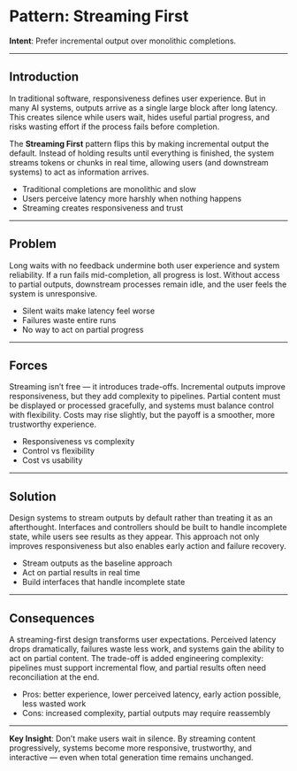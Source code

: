 # Pattern: Streaming First

**Intent**: Prefer incremental output over monolithic completions.

---

## Introduction

In traditional software, responsiveness defines user experience. But in many AI systems, outputs arrive as a single large block after long latency. This creates silence while users wait, hides useful partial progress, and risks wasting effort if the process fails before completion.  

The **Streaming First** pattern flips this by making incremental output the default. Instead of holding results until everything is finished, the system streams tokens or chunks in real time, allowing users (and downstream systems) to act as information arrives.  

- Traditional completions are monolithic and slow  
- Users perceive latency more harshly when nothing happens  
- Streaming creates responsiveness and trust  

---

## Problem

Long waits with no feedback undermine both user experience and system reliability. If a run fails mid-completion, all progress is lost. Without access to partial outputs, downstream processes remain idle, and the user feels the system is unresponsive.  

- Silent waits make latency feel worse  
- Failures waste entire runs  
- No way to act on partial progress  

---

## Forces

Streaming isn’t free — it introduces trade-offs. Incremental outputs improve responsiveness, but they add complexity to pipelines. Partial content must be displayed or processed gracefully, and systems must balance control with flexibility. Costs may rise slightly, but the payoff is a smoother, more trustworthy experience.  

- Responsiveness vs complexity  
- Control vs flexibility  
- Cost vs usability  

---

## Solution

Design systems to stream outputs by default rather than treating it as an afterthought. Interfaces and controllers should be built to handle incomplete state, while users see results as they appear. This approach not only improves responsiveness but also enables early action and failure recovery.  

- Stream outputs as the baseline approach  
- Act on partial results in real time  
- Build interfaces that handle incomplete state  

---

## Consequences

A streaming-first design transforms user expectations. Perceived latency drops dramatically, failures waste less work, and systems gain the ability to act on partial content. The trade-off is added engineering complexity: pipelines must support incremental flow, and partial results often need reconciliation at the end.  

- Pros: better experience, lower perceived latency, early action possible, less wasted work  
- Cons: increased complexity, partial outputs may require reassembly  

---

**Key Insight**: Don’t make users wait in silence. By streaming content progressively, systems become more responsive, trustworthy, and interactive — even when total generation time remains unchanged.  
